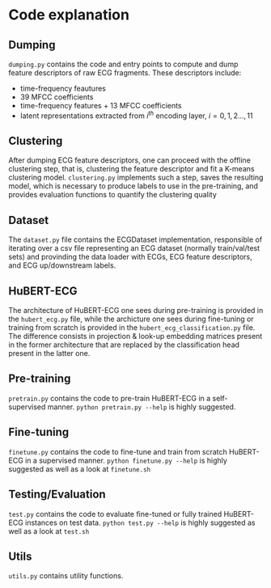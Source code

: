 # Code explanation

## Dumping
`dumping.py` contains the code and entry points to compute and dump feature descriptors of raw ECG fragments. These descriptors include:
- time-frequency feautures
- 39 MFCC coefficients
- time-frequency features + 13 MFCC coefficients
- latent representations extracted from $i^{th}$ encoding layer, $i = 0, 1, 2..., 11$

## Clustering
After dumping ECG feature descriptors, one can proceed with the offline clustering step, that is, clustering the feature descriptor and fit a K-means clustering model. 
`clustering.py` implements such a step, saves the resulting model, which is necessary to produce labels to use in the pre-training, and provides evaluation functions to quantify the clustering quality

## Dataset
The `dataset.py` file contains the ECGDataset implementation, responsible of iterating over a csv file representing an ECG dataset (normally train/val/test sets) and provinding the data loader with ECGs, ECG feature descriptors, and ECG up/downstream labels.

## HuBERT-ECG
The architecture of HuBERT-ECG one sees during pre-training is provided in the `hubert_ecg.py` file, while the archicture one sees during fine-tuning or training from scratch is provided in the `hubert_ecg_classification.py` file.
The difference consists in projection & look-up embedding matrices present in the former architecture that are replaced by the classification head present in the latter one.

## Pre-training
`pretrain.py` contains the code to pre-train HuBERT-ECG in a self-supervised manner. `python pretrain.py --help` is highly suggested.

## Fine-tuning
`finetune.py` contains the code to fine-tune and train from scratch HuBERT-ECG in a supervised manner. `python finetune.py --help` is highly suggested as well as a look at `finetune.sh`

## Testing/Evaluation
`test.py` contains the code to evaluate fine-tuned or fully trained HuBERT-ECG instances on test data. `python test.py --help` is highly suggested as well as a look at `test.sh`

## Utils
`utils.py` contains utility functions.
